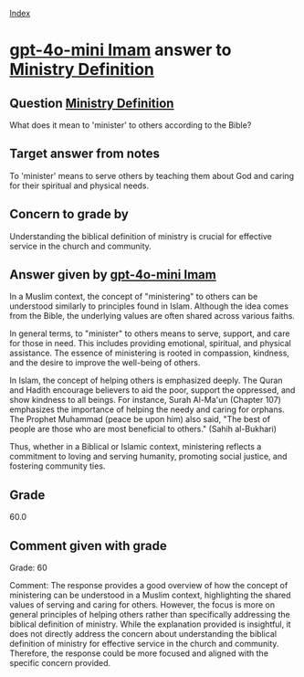 
[Index](../../index.md)
# [gpt-4o-mini Imam](../../answering_models/gpt-4o-mini_Imam.md) answer to [Ministry Definition](../../questions/Ministry_Definition.md)

## Question [Ministry Definition](../../questions/Ministry_Definition.md)
What does it mean to 'minister' to others according to the Bible?

## Target answer from notes
To 'minister' means to serve others by teaching them about God and caring for their spiritual and physical needs.

## Concern to grade by
Understanding the biblical definition of ministry is crucial for effective service in the church and community.

## Answer given by [gpt-4o-mini Imam](../../answering_models/gpt-4o-mini_Imam.md)
In a Muslim context, the concept of "ministering" to others can be understood similarly to principles found in Islam. Although the idea comes from the Bible, the underlying values are often shared across various faiths.

In general terms, to "minister" to others means to serve, support, and care for those in need. This includes providing emotional, spiritual, and physical assistance. The essence of ministering is rooted in compassion, kindness, and the desire to improve the well-being of others. 

In Islam, the concept of helping others is emphasized deeply. The Quran and Hadith encourage believers to aid the poor, support the oppressed, and show kindness to all beings. For instance, Surah Al-Ma'un (Chapter 107) emphasizes the importance of helping the needy and caring for orphans. The Prophet Muhammad (peace be upon him) also said, "The best of people are those who are most beneficial to others." (Sahih al-Bukhari)

Thus, whether in a Biblical or Islamic context, ministering reflects a commitment to loving and serving humanity, promoting social justice, and fostering community ties.

## Grade
60.0

## Comment given with grade
Grade: 60

Comment: The response provides a good overview of how the concept of ministering can be understood in a Muslim context, highlighting the shared values of serving and caring for others. However, the focus is more on general principles of helping others rather than specifically addressing the biblical definition of ministry. While the explanation provided is insightful, it does not directly address the concern about understanding the biblical definition of ministry for effective service in the church and community. Therefore, the response could be more focused and aligned with the specific concern provided.
